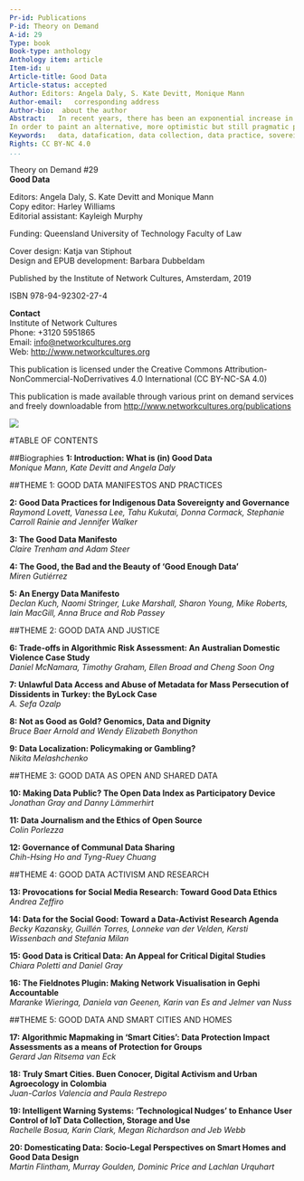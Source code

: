 ```yaml
---
Pr-id: Publications
P-id: Theory on Demand
A-id: 29
Type: book
Book-type: anthology
Anthology item: article
Item-id: u
Article-title: Good Data
Article-status: accepted
Author: Editors: Angela Daly, S. Kate Devitt, Monique Mann 
Author-email:   corresponding address
Author-bio:  about the author
Abstract:   In recent years, there has been an exponential increase in the collection, aggregation and automated analysis of information by government and private actors, and in response to this there has been a significant critique regarding what could be termed ‘bad’ data practices in the globalised digital economy. 
In order to paint an alternative, more optimistic but still pragmatic picture of the datafied future, this book examines and proposes ‘good data’ practices, values and principles from an interdisciplinary, international perspective. From ideas of data sovereignty and justice, to manifestos for change and calls for activism, this collection opens a multifaceted conversation on the kinds of futures we want to see, and presents concrete steps on how we can start realising good data in practice.
Keywords:   data, datafication, data collection, data practice, sovereignty, activism
Rights: CC BY-NC 4.0
...
```


Theory on Demand #29 <br />
**Good Data**

Editors: Angela Daly, S. Kate Devitt and Monique Mann <br />
Copy editor: Harley Williams <br />
Editorial assistant: Kayleigh Murphy <br />


Funding: Queensland University of Technology Faculty of Law

Cover design: Katja van Stiphout <br />
Design and EPUB development: Barbara Dubbeldam <br />

Published by the Institute of Network Cultures, Amsterdam, 2019

ISBN 978-94-92302-27-4

**Contact** <br />
Institute of Network Cultures <br />
Phone: +3120 5951865 <br />
Email: info@networkcultures.org <br />
Web: http://www.networkcultures.org

This publication is licensed under the Creative Commons
Attribution-NonCommercial-NoDerrivatives 4.0 International (CC BY-NC-SA
4.0)

This publication is made available through various print on demand
services and freely downloadable from
http://www.networkcultures.org/publications

![](/Users/barbaradubbeldam/Documents/GitHub/TOD29GOODDATA/md/imgs/inclogo.jpg)<br />

#TABLE OF CONTENTS

##Biographies
**1: Introduction: What is (in) Good Data** <br />
*Monique Mann, Kate Devitt and Angela Daly*



##THEME 1: GOOD DATA MANIFESTOS AND PRACTICES

**2: Good Data Practices for Indigenous Data Sovereignty and Governance** <br />
*Raymond Lovett, Vanessa Lee, Tahu Kukutai, Donna Cormack, Stephanie Carroll Rainie and Jennifer Walker*

**3: The Good Data Manifesto** <br />
*Claire Trenham and Adam Steer*

**4: The Good, the Bad and the Beauty of ‘Good Enough Data’** <br />
*Miren Gutiérrez*

**5: An Energy Data Manifesto** <br />
*Declan Kuch, Naomi Stringer, Luke Marshall, Sharon Young, Mike Roberts, Iain MacGill, Anna Bruce and Rob Passey*

##THEME 2: GOOD DATA AND JUSTICE 

**6: Trade-offs in Algorithmic Risk Assessment: An Australian Domestic Violence Case Study** <br /> 
*Daniel McNamara, Timothy Graham, Ellen Broad and Cheng Soon Ong*

**7: Unlawful Data Access and Abuse of Metadata for Mass Persecution of Dissidents in Turkey: the ByLock Case** <br /> 
*A. Sefa Ozalp*

**8: Not as Good as Gold? Genomics, Data and Dignity**<br /> 
*Bruce Baer Arnold and Wendy Elizabeth Bonython*

**9: Data Localization: Policymaking or Gambling?**<br /> 
*Nikita Melashchenko*

##THEME 3: GOOD DATA AS OPEN AND SHARED DATA

**10: Making Data Public? The Open Data Index as Participatory Device**<br /> 
*Jonathan Gray and Danny Lämmerhirt*

**11: Data Journalism and the Ethics of Open Source**<br />
*Colin Porlezza*

**12: Governance of Communal Data Sharing**<br />
*Chih-Hsing Ho and Tyng-Ruey Chuang*

##THEME 4: GOOD DATA ACTIVISM AND RESEARCH 

**13: Provocations for Social Media Research: Toward Good Data Ethics**<br />
*Andrea Zeffiro*

**14: Data for the Social Good: Toward a Data-Activist Research Agenda**<br />
*Becky Kazansky, Guillén Torres, Lonneke van der Velden, Kersti Wissenbach and Stefania Milan* 

**15: Good Data is Critical Data: An Appeal for Critical Digital Studies**<br /> 
*Chiara Poletti and Daniel Gray*

**16: The Fieldnotes Plugin: Making Network Visualisation in Gephi Accountable**<br />*Maranke Wieringa, Daniela van Geenen, Karin van Es and Jelmer van Nuss*

##THEME 5: GOOD DATA AND SMART CITIES AND HOMES 

**17: Algorithmic Mapmaking in ‘Smart Cities’: Data Protection Impact Assessments as a means of Protection for Groups**<br />
*Gerard Jan Ritsema van Eck*

**18: Truly Smart Cities. Buen Conocer, Digital Activism and Urban Agroecology in Colombia**<br />
*Juan-Carlos Valencia and Paula Restrepo*

**19: Intelligent Warning Systems: ‘Technological Nudges’ to Enhance User Control of IoT Data Collection, Storage and Use**<br /> 
*Rachelle Bosua, Karin Clark, Megan Richardson and Jeb Webb*

**20: Domesticating Data: Socio-Legal Perspectives on Smart Homes and Good Data Design**<br />
*Martin Flintham, Murray Goulden, Dominic Price and Lachlan Urquhart*
